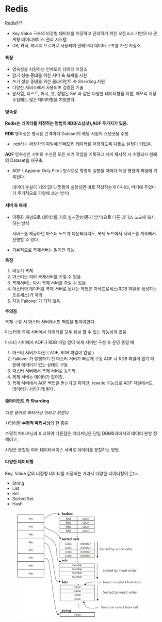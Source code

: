 # Redis

Redis란?

* Key,Value 구조의 비정형 데이터를 저장하고 관리하기 위한 오픈소스 기반의 비 관계형 데이터베이스 관리 시스템
* DB, **캐시**, 메시지 브로커로 사용되며 인메모리 데이터 구조를 가진 저장소

#### 특징

* 영속성을 지원하는 인메모리 데이터 저장소
* 읽기 성능 증대를 위한 서버 측 복제를 지원
* 쓰기 성능 증대를 위한 클라이언트 측 Sharding 지원
* 다양한 서비스에서 사용되며 검증된 기술
* 문자열, 리스트, 해시, 셋, 정렬된 Set 과 같은 다양한 데이터형을 지원, 메모리 저장소임에도 많은 데이터형을 지원한다.

#### 영속성

**Redis는 데이터를 저장하는 방법이 RDB(스냅샷),AOF 두가지가 있음.**

**RDB** 영속성은 명시된 간격마다 Dataset의 해당 시점의 스냅샷을 수행.

* .rdb라는 확장자의 파일에 인메모리 데이터를 저장하도록 디폴트 설정이 되있음.

**AOF** 영속성은 서버로 수신된 모든 쓰기 작업을 기록하고 서버 재시작 시 수행되서 원래의 Dataset을 재구축.

*   AOF ( Append Only File ) 방식으로 명령이 실행될 때마다 해당 명령이 파일에 기록된다.

    데이터 손실이 거의 없다.(명령이 실행되면 바로 작성하는게 아니라, 버퍼에 두었다가 주기적으로 파일에 쓰는 방식)

#### 서버 측 복제

*   이중화 개념으로 데이터를 거의 실시간(비동기 방식)으로 다른 레디스 노드에 복사하는 방식

    서비스를 제공하던 마스터 노드가 다운되더라도, 복제 노드에서 서비스를 계속해서 진행할 수 있다.
* 기본적으로 복제서버는 읽기만 가능

**특징**

1. 비동기 복제
2. 마스터는 여러 복제서버를 가질 수 있음
3. 복제서버는 다시 복제 서버를 가질 수 있음.
4. 마스터의 데이터를 복제 서버로 보내는 작업은 자식프로세스(RDB 파일을 생성하는 프로세스)가 처리
5. 자동 Failover 가 되지 않음.

**주의점**

복제 구성 시 마스터 서버에서만 백업을 받아야한다.

마스터와 복제 서버에서 데이터를 모두 유실 할 수 있는 가능성이 있음

마스터 서버에서 AOF나 RDB 파일 없이 복제 서버만 구성 후 운영 중일 때

1. 마스터 서버가 다운 ( AOF, RDB 파일이 없음 )
2. Failover 가 발생하기 전 마스터 서버가 빠르게 구동 AOF 나 RDB 파일이 없기 때문에 데이터가 없는 상태로 구동
3. 마스터 서버에서 복제 서버로 동기화
4. 복제 서버는 데이터가 없어짐.
5. 복제 서버에서 AOF 백업을 받는다고 하지만, rewrite 기능으로 AOF 파일에서도 데이터가 사라지게 된다.

#### 클라이언트 측 Sharding

_다른 용어로 파티셔닝 이라고 부른다_

샤딩이란 **수평적 파티셔닝**의 한 종류

수평적 파티셔닝과 비교하여 다른점은 파티셔닝은 단일 DBMS내에서의 데이터 분할 정책이고,

샤딩은 분할된 여러 데이터베이스 서버로 데이터를 분할하는 방법

#### 다양한 데이터형

Key, Value 값의 비정형 데이터를 저장하는 거라서 다양한 데이터형이 온다.

* String
* List&#x20;
* Set
* Sorted Set
* Hash

<figure><img src="../.gitbook/assets/image (1) (1).png" alt=""><figcaption></figcaption></figure>





